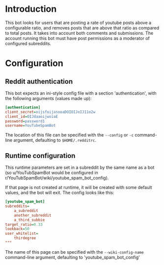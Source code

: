 # Introduction

This bot looks for users that are posting a rate of youtube posts above
a configurable ratio, and removes posts that are above that ratio as compared
to total posts. It takes into account both comments and submissions. The
account running this bot must have post permissions as a moderator of
configured subreddits.

# Configuration

## Reddit authentication
This bot expects an ini-style config file with a section 'authentication', with
the following arguments (values made up):

```ini
[authentication]
client_secret=oijsfoijasooaDOIOIJoIJ11o2w
client_id=OIJdaaoijwoiaE
password=password1
username=YouTubeSpamBot
```

The location of this file can be specified with the `--config` or `-c`
command-line argument, defaulting to `$HOME/.redditrc`.

## Runtime configuration
This runtime parameters are set in a subreddit by the same name as a bot (so
u/YouTubSpamBot would be configured in
r/YouTubSpamBot/wiki/youtube\_spam\_bot\_config).

If that page is not created at runtime, it will be created with some default
values, and the bot will exit. The config looks like this:
```ini
[youtube_spam_bot]
subreddits=
    a_subreddit
    another_subreddit
    a_third_subbie
target_ratio=0.33
lookback=50
user_whitelist=
    thirdegree
"""
```

The name of this page can be specified with the `--wiki-config-name`
command-line argument, defaulting to 'youtube\_spam\_bot\_config'
